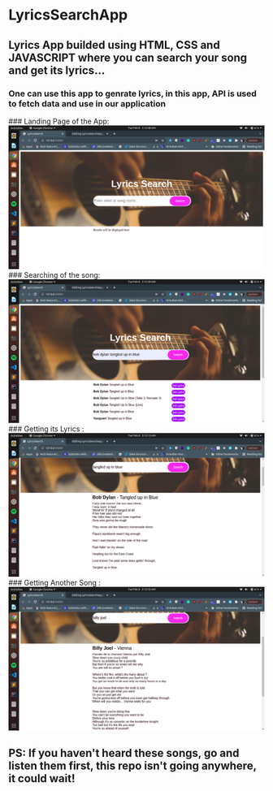 # LyricsSearchApp
## Lyrics App builded using HTML, CSS and JAVASCRIPT where you can search your song and get its lyrics...
<h3>One can use this app to genrate lyrics, in this app, API is used to fetch data and use in our application</h3>
### Landing Page of the App:
<img src= "https://github.com/ShauryaDixit123/LyricsSearchApp/blob/main/img2.png">
### Searching of the song: 
<img src= "https://github.com/ShauryaDixit123/LyricsSearchApp/blob/main/img3.png">
### Getting its Lyrics : 
<img src= "https://github.com/ShauryaDixit123/LyricsSearchApp/blob/main/img1.png">
### Getting Another Song :
<img src = "https://github.com/ShauryaDixit123/LyricsSearchApp/blob/main/img5.png">

## PS: If you haven't heard these songs, go and listen them first, this repo isn't going anywhere, it could wait!
